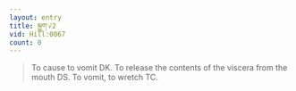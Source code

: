 ```yaml
---
layout: entry
title: སྐྱུག་√2
vid: Hill:0067
count: 0
---
```

> To cause to vomit DK\. To release the contents of the viscera from the mouth DS\. To vomit, to wretch TC\.


